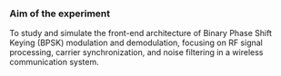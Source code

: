 ### Aim of the experiment
To study and simulate the front-end architecture of Binary Phase Shift Keying (BPSK) modulation and demodulation, focusing on RF signal processing, carrier synchronization, and noise filtering in a wireless communication system.
